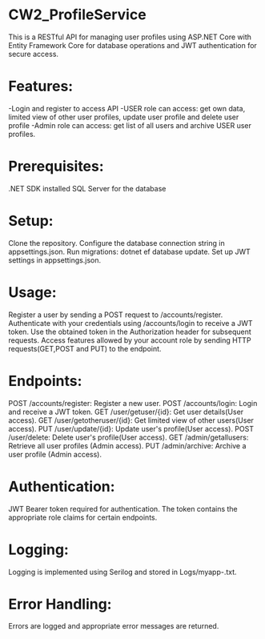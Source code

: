 # CW2_ProfileService
This is a RESTful API for managing user profiles using ASP.NET Core with Entity Framework Core for database operations and JWT authentication for secure access.

# Features:
-Login and register to access API
-USER role can access: get own data, limited view of other user profiles, update user profile and delete user profile
-Admin role can access: get list of all users and archive USER user profiles.

# Prerequisites:
.NET SDK installed
SQL Server for the database

# Setup:
Clone the repository.
Configure the database connection string in appsettings.json.
Run migrations: dotnet ef database update.
Set up JWT settings in appsettings.json.

# Usage:
Register a user by sending a POST request to /accounts/register.
Authenticate with your credentials using /accounts/login to receive a JWT token.
Use the obtained token in the Authorization header for subsequent requests.
Access features allowed by your account role by sending HTTP requests(GET,POST and PUT) to the endpoint.

# Endpoints:
POST /accounts/register: Register a new user.
POST /accounts/login: Login and receive a JWT token.
GET /user/getuser/{id}: Get user details(User access).
GET /user/getotheruser/{id}: Get limited view of other users(User access).
PUT /user/update/{id}: Update user's profile(User access).
POST /user/delete: Delete user's profile(User access).
GET /admin/getallusers: Retrieve all user profiles (Admin access).
PUT /admin/archive: Archive a user profile (Admin access).

# Authentication:
JWT Bearer token required for authentication.
The token contains the appropriate role claims for certain endpoints.

# Logging:
Logging is implemented using Serilog and stored in Logs/myapp-.txt.

# Error Handling:
Errors are logged and appropriate error messages are returned.
